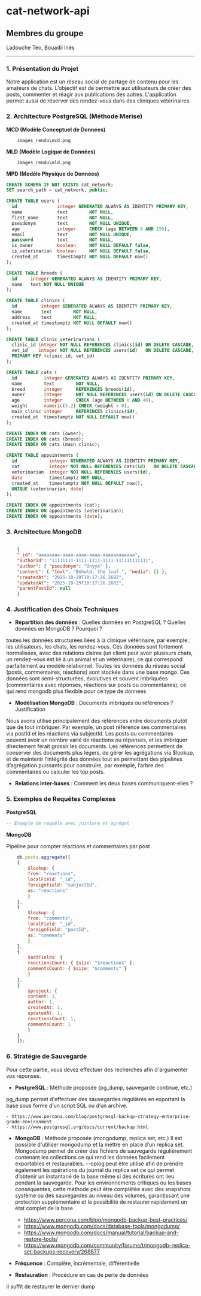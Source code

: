 # cat-network-api

## Membres du groupe
Ladouche Téo,
Bouadil Inès

---

### 1. Présentation du Projet

Notre application est un réseau social de partage de contenu pour les amateurs de chats. L’objectif est de permettre aux utilisateurs de créer des posts, commenter et réagir aux publications des autres. L'application permet aussi de réserver des rendez-vous dans des cliniques vétérinaires.

### 2. Architecture PostgreSQL (Méthode Merise)

**MCD (Modèle Conceptuel de Données)**

```
    images_rendu\mcd.png
```

**MLD (Modèle Logique de Données)**

```
    images_rendu\mld.png
```

**MPD (Modèle Physique de Données)**

```sql
CREATE SCHEMA IF NOT EXISTS cat_network;
SET search_path = cat_network, public;

CREATE TABLE users (
  id               integer GENERATED ALWAYS AS IDENTITY PRIMARY KEY,
  name             text        NOT NULL,
  first_name       text        NOT NULL,
  pseudonym        text        NOT NULL UNIQUE,
  age              integer     CHECK (age BETWEEN 0 AND 150),
  email            text        NOT NULL UNIQUE,
  password         text        NOT NULL,
  is_owner         boolean     NOT NULL DEFAULT false,
  is_veterinarian  boolean     NOT NULL DEFAULT false,
  created_at       timestamptz NOT NULL DEFAULT now()
);

CREATE TABLE breeds (
  id     integer GENERATED ALWAYS AS IDENTITY PRIMARY KEY,
  name   text NOT NULL UNIQUE
);

CREATE TABLE clinics (
  id         integer GENERATED ALWAYS AS IDENTITY PRIMARY KEY,
  name       text        NOT NULL,
  address    text        NOT NULL,
  created_at timestamptz NOT NULL DEFAULT now()
);

CREATE TABLE clinic_veterinarians (
  clinic_id integer NOT NULL REFERENCES clinics(id) ON DELETE CASCADE,
  vet_id    integer NOT NULL REFERENCES users(id)   ON DELETE CASCADE,
  PRIMARY KEY (clinic_id, vet_id)
);

CREATE TABLE cats (
  id          integer GENERATED ALWAYS AS IDENTITY PRIMARY KEY,
  name        text        NOT NULL,
  breed       integer     REFERENCES breeds(id),
  owner       integer     NOT NULL REFERENCES users(id) ON DELETE CASCADE,
  age         integer     CHECK (age BETWEEN 0 AND 40),
  weight      numeric(5,2) CHECK (weight > 0),
  main_clinic integer     REFERENCES clinics(id),
  created_at  timestamptz NOT NULL DEFAULT now()
);

CREATE INDEX ON cats (owner);
CREATE INDEX ON cats (breed);
CREATE INDEX ON cats (main_clinic);

CREATE TABLE appointments (
  id            integer GENERATED ALWAYS AS IDENTITY PRIMARY KEY,
  cat           integer NOT NULL REFERENCES cats(id)   ON DELETE CASCADE,
  veterinarian  integer NOT NULL REFERENCES users(id),
  date          timestamptz NOT NULL,
  created_at    timestamptz NOT NULL DEFAULT now(),
  UNIQUE (veterinarian, date)
);

CREATE INDEX ON appointments (cat);
CREATE INDEX ON appointments (veterinarian);
CREATE INDEX ON appointments (date);

```

### 3. Architecture MongoDB

```json

    {
    "_id": "aaaaaaaa-aaaa-aaaa-aaaa-aaaaaaaaaaaa",
    "authorId": "11111111-1111-1111-1111-111111111111",
    "author": { "pseudonym": "Onyyx" },
    "content": { "text": "Behold, the loaf.", "media": [] },
    "createdAt": "2025-10-29T10:17:26.268Z",
    "updatedAt": "2025-10-29T10:17:26.268Z",
    "parentPostId": null
    }
```

### 4. Justification des Choix Techniques

- **Répartition des données** : Quelles données en PostgreSQL ? Quelles données en MongoDB ? Pourquoi ?

toutes les données structurées liées à la clinique vétérinaire, par exemple : les utilisateurs, les chats, les rendez-vous. Ces données sont fortement normalisées, avec des relations claires (un client peut avoir plusieurs chats, un rendez-vous est lié à un animal et un vétérinaire), ce qui correspond parfaitement au modèle relationnel.
Toutes les données du réseau social (posts, commentaires, réactions) sont stockée dans une base mongo. Ces données sont semi-structurées, évolutives et souvent imbriquées (commentaires avec réponses, réactions sur posts ou commentaires), ce qui rend mongodb plus flexible pour ce type de données
- **Modélisation MongoDB** : Documents imbriqués ou références ? Justification

Nous avons utilisé principalement des références entre documents plutôt que de tout imbriquer. Par exemple, un post référence ses commentaires via postId et les réactions via subjectId. Les posts ou commentaires peuvent avoir un nombre varié de réactions ou réponses, et les imbriquer directement ferait grossir les documents. Les références permettent de conserver des documents plus légers, de gérer les agrégations via $lookup, et de maintenir l’intégrité des données tout en permettant des pipelines d’agrégation puissants pour construire, par exemple, l’arbre des commentaires ou calculer les top posts.
- **Relations inter-bases** : Comment les deux bases communiquent-elles ?

### 5. Exemples de Requêtes Complexes

**PostgreSQL**

```sql
-- Exemple de requête avec jointure et agrégat
```

**MongoDB**

Pipeline pour compter réactions et commentaires par post
```javascript
    db.posts.aggregate([
    {
        $lookup: {
        from: "reactions",
        localField: "_id",
        foreignField: "subjectId",
        as: "reactions"
        }
    },
    {
        $lookup: {
        from: "comments",
        localField: "_id",
        foreignField: "postId",
        as: "comments"
        }
    },
    {
        $addFields: {
        reactionsCount: { $size: "$reactions" },
        commentsCount: { $size: "$comments" }
        }
    },
    {
        $project: {
        content: 1,
        author: 1,
        createdAt: 1,
        updatedAt: 1,
        reactionsCount: 1,
        commentsCount: 1
        }
    }
    ]);

```

### 6. Stratégie de Sauvegarde
Pour cette partie, vous devez effectuer des recherches afin d'argumenter vos réponses.

- **PostgreSQL** : Méthode proposée (pg_dump, sauvegarde continue, etc.)

pg_dump permet d'effectuer des sauvegardes régulières en exportant la base sous forme d’un script SQL ou d’un archive. 

    - https://www.percona.com/blog/postgresql-backup-strategy-enterprise-grade-environment
    - https://www.postgresql.org/docs/current/backup.html

- **MongoDB** : Méthode proposée (mongodump, replica set, etc.)
Il est possible d'utiliser mongodump et la mettre en place d’un replica set. Mongodump permet de créer des fichiers de sauvegarde régulièrement contenant les collections ce qui rend les données facilement exportables et restaurables. --oplog peut être utilisé afin de prendre également les opérations du journal du replica set ce qui permet d’obtenir un instantané de la base même si des écritures ont lieu pendant la sauvegarde. Pour les environnements critiques ou les bases conséquentes, cette méthode peut être complétée avec des snapshots système ou des sauvegardes au niveau des volumes, garantissant une protection supplémentaire et la possibilité de restaurer rapidement un état complet de la base

    - https://www.percona.com/blog/mongodb-backup-best-practices/
    - https://www.mongodb.com/docs/database-tools/mongodump/
    - https://www.mongodb.com/docs/manual/tutorial/backup-and-restore-tools/
    - https://www.mongodb.com/community/forums/t/mongodb-replica-set-backups-recovery/268877

- **Fréquence** : Complète, incrémentale, différentielle

- **Restauration** : Procédure en cas de perte de données

Il suffit de restaurer le dernier dump